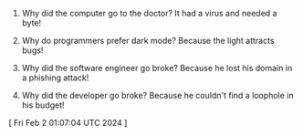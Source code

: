  
1. Why did the computer go to the doctor? It had a virus and needed a byte!

2. Why do programmers prefer dark mode? Because the light attracts bugs!

3. Why did the software engineer go broke? Because he lost his domain in a phishing attack!

4. Why did the developer go broke? Because he couldn't find a loophole in his budget!
 
[ 
Fri Feb  2 01:07:04 UTC 2024
 ]
